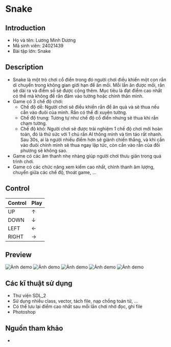 # **Snake**
## Introduction
- Họ và tên: Lương Minh Dương
- Mã sinh viên: 24021439
- Bài tập lớn: Snake
## Description
- Snake là một trò chơi cổ điển trong đó người chơi điều khiển một con rắn di chuyển trong không gian giới hạn để ăn mồi. Mỗi lần ăn được mồi, rắn sẽ dài ra và điểm số sẽ được cộng thêm. Mục tiêu là đạt điểm cao nhất có thể mà không để rắn đâm vào tường hoặc chính thân mình.
- Game có 3 chế độ chơi:
  - Chế độ dễ: Người chơi sẽ điều khiển rắn để ăn quả và sẽ thua nếu cắn vào đuôi của mình. Rắn có thể đi xuyên tường.
  - Chế độ trung: Tương tự như chế độ cổ điển nhưng sẽ thua khi rắn chạm tường.
  - Chế độ khó: Người chơi sẽ được trải nghiệm 1 chế độ chơi mới hoàn toàn, đó là thử sức với 1 chú rắn AI thông minh và tìm táo rất nhanh. Sau 30s, ai là người nhiều điểm hơn sẽ giành chiến thắng, và khi cắn vào đuôi chính mình sẽ thua ngay lập tức, còn cắn vào rắn của đối phương sẽ không sao.
- Game có các âm thanh nhẹ nhàng giúp người chơi thưu giãn trong quá trình chơi.
- Game có các chức năng xem kiểm cao nhất, chỉnh thanh âm lượng, chuyển giữa các chế độ, thoát game, ...
## Control
| Control | Play | 
| --------|------|
| UP      |  ↑   | 
| DOWN    |  ↓   |
| LEFT    |  ←  |
| RIGHT   |  →  |
## Preview
![Ảnh demo]("C:\hoccpp\Snake_2.2\image\Demo\menu.png")
![Ảnh demo]("C:\hoccpp\Snake_2.2\image\Demo\setting.png")
![Ảnh demo]("C:\hoccpp\Snake_2.2\image\Demo\score.png")
![Ảnh demo]("C:\hoccpp\Snake_2.2\image\Demo\play.png")
![Ảnh demo]("C:\hoccpp\Snake_2.2\image\Demo\gameover.png")
## Các kĩ thuật sử dụng
- Thư viện SDL_2
- Sử dụng nhiều class, vector, tách file, nạp chồng toán tử, ...
- Có thể lưu lại điểm cao nhất sau mỗi lần chơi nhờ đọc, ghi file
- Photoshop
## Nguồn tham khảo
- 

